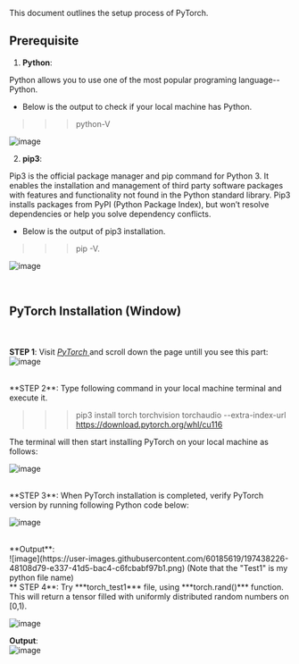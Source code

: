 This document outlines the setup process of PyTorch.

## Prerequisite

1) **Python**: 

Python allows you to use one of the most popular programing language--Python. 

* Below is the output to check if your local machine has Python.

>>> python-V  

![image](https://user-images.githubusercontent.com/60185619/197435718-f11ec452-8fd4-4010-b98d-9ebb7a28199d.png)

2) **pip3**: 

Pip3 is the official package manager and pip command for Python 3. It enables the installation and management of third party software packages with features and functionality not found in the Python standard library. Pip3 installs packages from PyPI (Python Package Index), but won’t resolve dependencies or help you solve dependency conflicts.


* Below is the output of pip3 installation.

>>> pip -V.

![image](https://user-images.githubusercontent.com/60185619/197435625-4363b099-f6eb-4f7e-b046-a688ae2fe97f.png)

<br/>

## PyTorch Installation (Window)
<br/><br/>
**STEP 1**: Visit <a href="https://pytorch.org/"> *PyTorch* </a> 
and scroll down the page untill you see this part:  <br/>
![image](https://user-images.githubusercontent.com/60185619/197436167-33508e07-cff1-4b9b-8c48-c022ad3590ad.png)

<br/>
**STEP 2**: Type following command in your local machine terminal and execute it.

>>> pip3 install torch torchvision torchaudio --extra-index-url https://download.pytorch.org/whl/cu116 

The terminal will then start installing PyTorch on your local machine as follows: 

![image](https://user-images.githubusercontent.com/60185619/197436619-0cf836d6-1cc4-4d6c-9108-f8828bc1db0c.png)

<br/>
**STEP 3**: When PyTorch installation is completed, verify PyTorch version by running following Python code below:

![image](https://user-images.githubusercontent.com/60185619/197438057-3b585476-633a-4f49-8572-79409173328f.png)

<br/>
**Output**: <br/>
![image](https://user-images.githubusercontent.com/60185619/197438226-48108d79-e337-41d5-bac4-c6fcbabf97b1.png)
(Note that the "Test1" is my python file name) 

<br/>
** STEP 4**: Try ***torch_test1*** file, using ***torch.rand()*** function. This will return a tensor filled with uniformly distributed random numbers on [0,1).

![image](https://user-images.githubusercontent.com/60185619/197672279-2dde6f15-fd2e-4fab-895d-a192dc56badf.png)

**Output**:  <br/>
![image](https://user-images.githubusercontent.com/60185619/197672532-c2eaee33-f7c9-4d97-bc8f-bbe6fa1c7752.png)


























